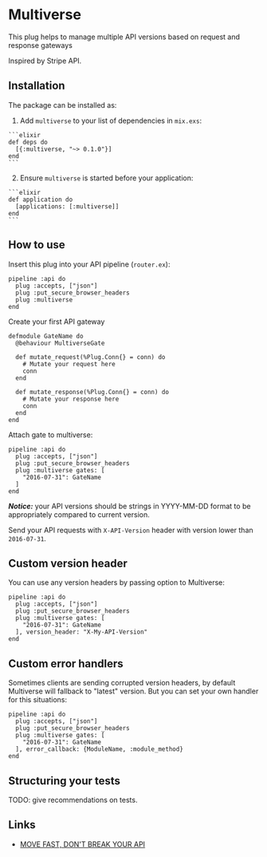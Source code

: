 # Multiverse

This plug helps to manage multiple API versions based on request and response gateways

Inspired by Stripe API.

## Installation

The package can be installed as:

  1. Add `multiverse` to your list of dependencies in `mix.exs`:

    ```elixir
    def deps do
      [{:multiverse, "~> 0.1.0"}]
    end
    ```

  2. Ensure `multiverse` is started before your application:

    ```elixir
    def application do
      [applications: [:multiverse]]
    end
    ```

## How to use

Insert this plug into your API pipeline (```router.ex```):

```
pipeline :api do
  plug :accepts, ["json"]
  plug :put_secure_browser_headers
  plug :multiverse
end
```

Create your first API gateway

```
defmodule GateName do
  @behaviour MultiverseGate

  def mutate_request(%Plug.Conn{} = conn) do
    # Mutate your request here
    conn
  end

  def mutate_response(%Plug.Conn{} = conn) do
    # Mutate your response here
    conn
  end
end
```

Attach gate to multiverse:

```
pipeline :api do
  plug :accepts, ["json"]
  plug :put_secure_browser_headers
  plug :multiverse gates: [
    "2016-07-31": GateName
  ]
end
```

***Notice:*** your API versions should be strings in YYYY-MM-DD format to be appropriately compared to current version.

Send your API requests with ```X-API-Version``` header with version lower than ```2016-07-31```.

## Custom version header

You can use any version headers by passing option to Multiverse:

```
pipeline :api do
  plug :accepts, ["json"]
  plug :put_secure_browser_headers
  plug :multiverse gates: [
    "2016-07-31": GateName
  ], version_header: "X-My-API-Version"
end
```

## Custom error handlers

Sometimes clients are sending corrupted version headers, by default Multiverse will fallback to "latest" version. But you can set your own handler for this situations:

```
pipeline :api do
  plug :accepts, ["json"]
  plug :put_secure_browser_headers
  plug :multiverse gates: [
    "2016-07-31": GateName
  ], error_callback: {ModuleName, :module_method}
end
```

## Structuring your tests

TODO: give recommendations on tests.

## Links

- [MOVE FAST, DON'T BREAK YOUR API](http://amberonrails.com/move-fast-dont-break-your-api/)
